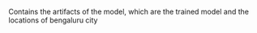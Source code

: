 Contains the artifacts of the model, which are the trained model and the locations of bengaluru city
